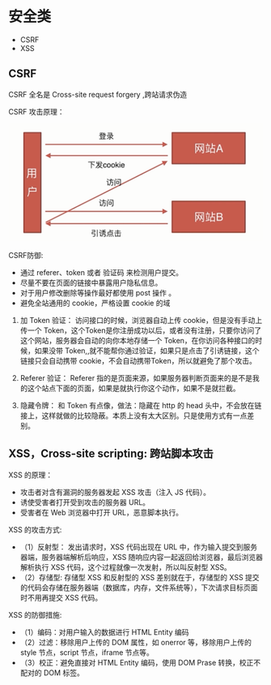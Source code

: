 # 安全类

- CSRF
- XSS

## CSRF

CSRF 全名是 Cross-site request forgery ,跨站请求伪造

CSRF 攻击原理：

![csrf](./img/csrf.png)

CSRF防御:

- 通过 referer、token 或者 验证码 来检测用户提交。
- 尽量不要在页面的链接中暴露用户隐私信息。
- 对于用户修改删除等操作最好都使用 post 操作 。
- 避免全站通用的 cookie，严格设置 cookie 的域

1. 加 Token 验证：
    访问接口的时候，浏览器自动上传 cookie，但是没有手动上传一个 Token，这个Token是你注册成功以后，或者没有注册，只要你访问了这个网站，服务器会自动的向你本地存储一个 Token，在你访问各种接口的时候，如果没带 Token,,就不能帮你通过验证，如果只是点击了引诱链接，这个链接只会自动携带 cookie，不会自动携带Token，所以就避免了那个攻击。

2. Referer 验证：
   Referer 指的是页面来源，如果服务器判断页面来的是不是我的这个站点下面的页面，如果是就执行你这个动作，如果不是就拦截。

3. 隐藏令牌：
    和 Token 有点像，做法：隐藏在 http 的 head 头中，不会放在链接上，这样就做的比较隐蔽。本质上没有太大区别。只是使用方式有一点差别。

## XSS，Cross-site scripting: 跨站脚本攻击

XSS 的原理：

- 攻击者对含有漏洞的服务器发起 XSS 攻击（注入 JS 代码）。
- 诱使受害者打开受到攻击的服务器 URL。
- 受害者在 Web 浏览器中打开 URL，恶意脚本执行。

XSS 的攻击方式:

- （1）反射型： 发出请求时，XSS 代码出现在 URL 中，作为输入提交到服务器端，服务器端解析后响应，XSS 随响应内容一起返回给浏览器，最后浏览器解析执行 XSS 代码，这个过程就像一次发射，所以叫反射型 XSS。
- （2）存储型: 存储型 XSS 和反射型的 XSS 差别就在于，存储型的 XSS 提交的代码会存储在服务器端（数据库，内存，文件系统等），下次请求目标页面时不用再提交 XSS 代码。

XSS 的防御措施:

- （1）编码：对用户输入的数据进行 HTML Entity 编码
- （2）过滤：移除用户上传的 DOM 属性，如 onerror 等，移除用户上传的 style 节点，script 节点，iframe 节点等。
- （3）校正：避免直接对 HTML Entity 编码，使用 DOM Prase 转换，校正不配对的 DOM 标签。
